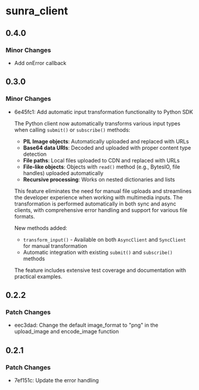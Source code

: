 # sunra_client

## 0.4.0

### Minor Changes

- Add onError callback

## 0.3.0

### Minor Changes

- 6e45fc1: Add automatic input transformation functionality to Python SDK

  The Python client now automatically transforms various input types when calling `submit()` or `subscribe()` methods:

  - **PIL Image objects**: Automatically uploaded and replaced with URLs
  - **Base64 data URIs**: Decoded and uploaded with proper content type detection
  - **File paths**: Local files uploaded to CDN and replaced with URLs
  - **File-like objects**: Objects with `read()` method (e.g., BytesIO, file handles) uploaded automatically
  - **Recursive processing**: Works on nested dictionaries and lists

  This feature eliminates the need for manual file uploads and streamlines the developer experience when working with multimedia inputs. The transformation is performed automatically in both sync and async clients, with comprehensive error handling and support for various file formats.

  New methods added:

  - `transform_input()` - Available on both `AsyncClient` and `SyncClient` for manual transformation
  - Automatic integration with existing `submit()` and `subscribe()` methods

  The feature includes extensive test coverage and documentation with practical examples.

## 0.2.2

### Patch Changes

- eec3dad: Change the default image_format to "png" in the upload_image and encode_image function

## 0.2.1

### Patch Changes

- 7ef151c: Update the error handling
